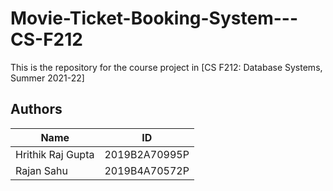 # Movie-Ticket-Booking-System---CS-F212
This is the repository for the course project in [CS F212: Database Systems, Summer 2021-22]

## Authors

| Name | ID |
| --- | ----------- |
| Hrithik Raj Gupta |2019B2A70995P |
| Rajan Sahu | 2019B4A70572P|
